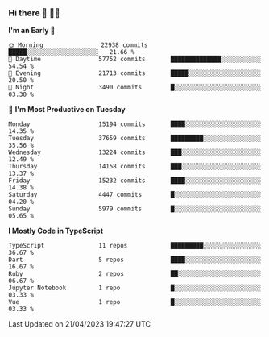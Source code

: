 ### Hi there 👋 🧑‍💻



<!--START_SECTION:waka-->
**I'm an Early 🐤** 

```text
🌞 Morning                22938 commits       █████░░░░░░░░░░░░░░░░░░░░   21.66 % 
🌆 Daytime                57752 commits       ██████████████░░░░░░░░░░░   54.54 % 
🌃 Evening                21713 commits       █████░░░░░░░░░░░░░░░░░░░░   20.50 % 
🌙 Night                  3490 commits        █░░░░░░░░░░░░░░░░░░░░░░░░   03.30 % 
```
📅 **I'm Most Productive on Tuesday** 

```text
Monday                   15194 commits       ████░░░░░░░░░░░░░░░░░░░░░   14.35 % 
Tuesday                  37659 commits       █████████░░░░░░░░░░░░░░░░   35.56 % 
Wednesday                13224 commits       ███░░░░░░░░░░░░░░░░░░░░░░   12.49 % 
Thursday                 14158 commits       ███░░░░░░░░░░░░░░░░░░░░░░   13.37 % 
Friday                   15232 commits       ████░░░░░░░░░░░░░░░░░░░░░   14.38 % 
Saturday                 4447 commits        █░░░░░░░░░░░░░░░░░░░░░░░░   04.20 % 
Sunday                   5979 commits        █░░░░░░░░░░░░░░░░░░░░░░░░   05.65 % 
```


**I Mostly Code in TypeScript** 

```text
TypeScript               11 repos            █████████░░░░░░░░░░░░░░░░   36.67 % 
Dart                     5 repos             ████░░░░░░░░░░░░░░░░░░░░░   16.67 % 
Ruby                     2 repos             ██░░░░░░░░░░░░░░░░░░░░░░░   06.67 % 
Jupyter Notebook         1 repo              █░░░░░░░░░░░░░░░░░░░░░░░░   03.33 % 
Vue                      1 repo              █░░░░░░░░░░░░░░░░░░░░░░░░   03.33 % 
```




 Last Updated on 21/04/2023 19:47:27 UTC
<!--END_SECTION:waka-->


